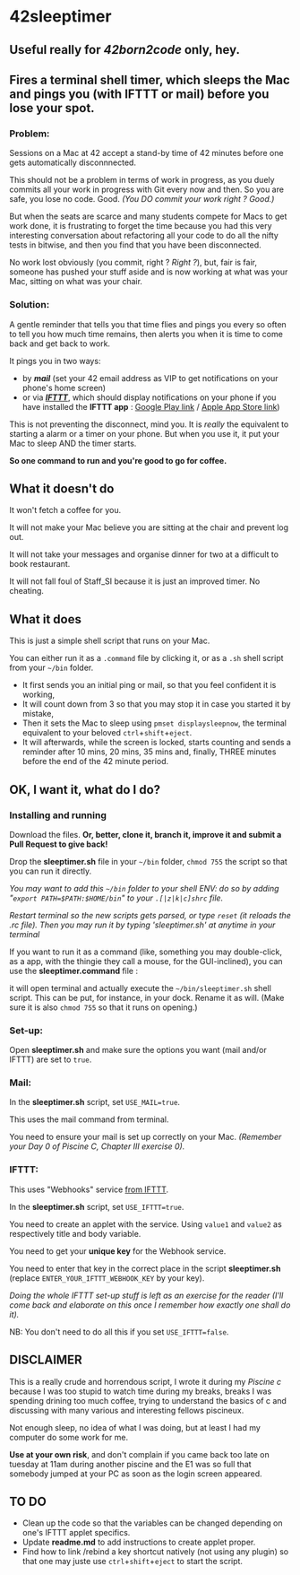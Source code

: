 # 42sleeptimer
## Useful really for *42born2code* only, hey. 
## Fires a terminal shell timer, which sleeps the Mac and pings you (with IFTTT or mail) before you lose your spot.

### Problem: 
Sessions on a Mac at 42 accept a stand-by time of 42 minutes before one gets automatically disconnnected. 

This should not be a problem in terms of work in progress, as you duely commits all your work in progress with Git every now and then. So you are safe, you lose no code. Good. *(You DO commit your work right ? Good.)*

But when the seats are scarce and many students compete for Macs to get work done, it is frustrating to forget the time because you had this very interesting conversation about refactoring all your code to do all the nifty tests in bitwise, and then you find that you have been disconnected. 

No work lost obviously (you commit, right ? *Right ?*), but, fair is fair, someone has pushed your stuff aside and is now working at what was your Mac, sitting on what was your chair.

### Solution:
A gentle reminder that tells you that time flies and pings you every so often to tell you how much time remains, then alerts you when it is time to come back and get back to work.

It pings you in two ways: 

* by ***mail*** (set your 42 email address as VIP to get notifications on your phone's home screen) 
* or via ***[IFTTT](https://ifttt.com)***, which should display notifications on your phone if you have installed the **IFTTT app** : [Google Play link](https://play.google.com/store/apps/details?id=com.ifttt.ifttt&hl=fr) / [Apple App Store link](https://itunes.apple.com/fr/app/ifttt/id660944635))

This is not preventing the disconnect, mind you. It is *really* the equivalent to starting a alarm or a timer on your phone. But when you use it, it put your Mac to sleep AND the timer starts. 

**So one command to run and you're good to go for coffee.**

## What it doesn't do
It won't fetch a coffee for you. 

It will not make your Mac believe you are sitting at the chair and prevent log out.

It will not take your messages and organise dinner for two at a difficult to book restaurant. 

It will not fall foul of Staff_SI because it is just an improved timer. No cheating.

## What it does
This is just a simple shell script that runs on your Mac. 

You can either run it as a `.command` file by clicking it, or as a `.sh` shell script from your `~/bin` folder.

* It first sends you an initial ping or mail, so that you feel confident it is working, 
* It will count down from 3 so that you may stop it in case you started it by mistake,
* Then it sets the Mac to sleep using `pmset displaysleepnow`, the terminal equivalent to  your beloved `ctrl`+`shift`+`eject`. 
* It will afterwards, while the screen is locked, starts counting and sends a reminder after 10 mins, 20 mins, 35 mins and, finally, THREE minutes before the end of the 42 minute period.

## OK, I want it, what do I do?

### Installing and running

Download the files. **Or, better, clone it, branch it, improve it and submit a Pull Request to give back!**

Drop the **sleeptimer.sh** file in your `~/bin` folder, `chmod 755` the script so that you can run it directly. 

*You may want to add this `~/bin` folder to your shell ENV: do so by adding "`export PATH=$PATH:$HOME/bin`" to your `.[|z|k|c]shrc` file.*

*Restart terminal so the new scripts gets parsed, or type `reset` (it reloads the .rc file). Then you may
run it by typing 'sleeptimer.sh' at anytime in your terminal*

If you want to run it as a command (like, something you may double-click, as a app, with the thingie they call a mouse, for the GUI-inclined), you can use the **sleeptimer.command** file : 

it will open terminal and actually execute the `~/bin/sleeptimer.sh` shell script. This can be put, for instance, in your dock. Rename it as will. (Make sure it is also `chmod 755` so that it runs on opening.)

### Set-up:
Open **sleeptimer.sh** and make sure the options you want (mail and/or IFTTT) are set to `true`.

### Mail: 

In the **sleeptimer.sh** script, set `USE_MAIL=true`.

This uses the mail command from terminal.

You need to ensure your mail is set up correctly on your Mac. _(Remember your Day 0 of Piscine C, Chapter III exercise 0)._

### IFTTT: 
This uses "Webhooks" service [from IFTTT](https://ifttt.com/maker_webhooks). 

In the **sleeptimer.sh** script, set `USE_IFTTT=true`.

You need to create an applet with the service. Using `value1` and `value2` as respectively title and body variable.

You need to get your **unique key** for the Webhook service.

You need to enter that key in the correct place in the script **sleeptimer.sh** (replace `ENTER_YOUR_IFTTT_WEBHOOK_KEY` by your key). 

*Doing the whole IFTTT set-up stuff is left as an exercise for the reader (I'll come back and elaborate on this once I remember how exactly one shall do it).*

NB: You don't need to do all this if you set `USE_IFTTT=false`.

## DISCLAIMER
This is a really crude and horrendous script, I wrote it during my *Piscine c* because I was too stupid to watch time during my breaks, breaks I was spending drining too much coffee, trying to understand the basics of c and discussing with many various and interesting fellows piscineux. 

Not enough sleep, no idea of what I was doing, but at least I had my computer do some work for me. 

**Use at your own risk**, and don't complain if you came back too late on tuesday at 11am during another piscine and the E1 was so full that somebody jumped at your PC as soon as the login screen appeared.

## TO DO
* Clean up the code so that the variables can be changed depending on one's IFTTT applet specifics.
* Update **readme.md** to add instructions to create applet proper.
* Find how to link /rebind a key shortcut natively (not using any plugin) so that one may juste use `ctrl`+`shift`+`eject` to start the script.
